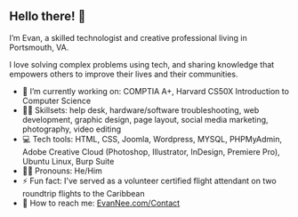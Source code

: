 ## Hello there! 👋

I’m Evan, a skilled technologist and creative professional living in Portsmouth, VA.

I love solving complex problems using tech, and sharing knowledge that empowers others to improve their lives and their communities.

- 🔭 I’m currently working on: COMPTIA A+, Harvard CS50X Introduction to Computer Science
- 👨‍💻 Skillsets: help desk, hardware/software troubleshooting, web development, graphic design, page layout, social media marketing, photography, video editing
- 💻 Tech tools: HTML, CSS, Joomla, Wordpress, MYSQL, PHPMyAdmin, Adobe Creative Cloud (Photoshop, Illustrator, InDesign, Premiere Pro), Ubuntu Linux, Burp Suite
- 🙋‍♂️ Pronouns: He/Him
- ⚡ Fun fact: I've served as a volunteer certified flight attendant on two roundtrip flights to the Caribbean
- 📧 How to reach me: [EvanNee.com/Contact](https://evannee.com/contact/)
